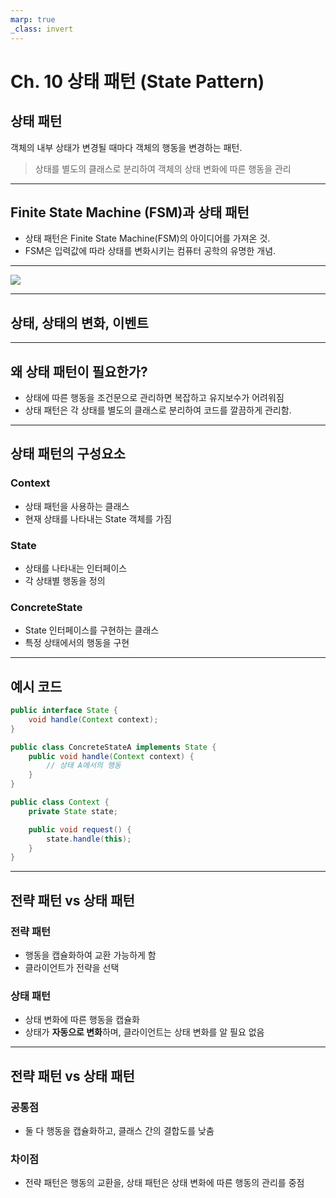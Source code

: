 ```yaml
---
marp: true
_class: invert
---
```


# Ch. 10 상태 패턴 (State Pattern)

## **상태 패턴**  

객체의 내부 상태가 변경될 때마다 객체의 행동을 변경하는 패턴.  

> 상태를 별도의 클래스로 분리하여 객체의 상태 변화에 따른 행동을 관리

---

## Finite State Machine (FSM)과 상태 패턴
- 상태 패턴은 Finite State Machine(FSM)의 아이디어를 가져온 것.
- FSM은 입력값에 따라 상태를 변화시키는 컴퓨터 공학의 유명한 개념.


---
![](https://forums.ni.com/t5/image/serverpage/image-id/238432i4893FBBF6DE87350/image-size/large?v=v2&px=999)

---
## 상태, 상태의 변화, 이벤트
---

## 왜 상태 패턴이 필요한가?
- 상태에 따른 행동을 조건문으로 관리하면 복잡하고 유지보수가 어려워짐
- 상태 패턴은 각 상태를 별도의 클래스로 분리하여 코드를 깔끔하게 관리함.

---

## 상태 패턴의 구성요소

### Context
- 상태 패턴을 사용하는 클래스
- 현재 상태를 나타내는 State 객체를 가짐

### State
- 상태를 나타내는 인터페이스
- 각 상태별 행동을 정의

### ConcreteState
- State 인터페이스를 구현하는 클래스
- 특정 상태에서의 행동을 구현

---

## 예시 코드

```java
public interface State {
    void handle(Context context);
}

public class ConcreteStateA implements State {
    public void handle(Context context) {
        // 상태 A에서의 행동
    }
}

public class Context {
    private State state;

    public void request() {
        state.handle(this);
    }
}
```

---

## 전략 패턴 vs 상태 패턴

### 전략 패턴
- 행동을 캡슐화하여 교환 가능하게 함
- 클라이언트가 전략을 선택

### 상태 패턴
- 상태 변화에 따른 행동을 캡슐화
- 상태가 **자동으로 변화**하며, 클라이언트는 상태 변화를 알 필요 없음

---
## 전략 패턴 vs 상태 패턴

### 공통점
- 둘 다 행동을 캡슐화하고, 클래스 간의 결합도를 낮춤

### 차이점
- 전략 패턴은 행동의 교환을, 상태 패턴은 상태 변화에 따른 행동의 관리를 중점
